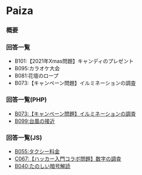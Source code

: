 # Paiza

### 概要


### 回答一覧
* B101:【2021年Xmas問題】キャンディのプレゼント
* B095:カラオケ大会
* B081:花壇のロープ
* B073:【キャンペーン問題】イルミネーションの調査

### 回答一覧(PHP)
* [B073:【キャンペーン問題】イルミネーションの調査](B073.php)
* [B099:台風の接近]()

### 回答一覧(JS)
* [B055:タクシー料金](B055.js)
* [C067:【ハッカー入門コラボ問題】数字の調査](C067.js)
* [B040:たのしい暗号解読](B040.js)


